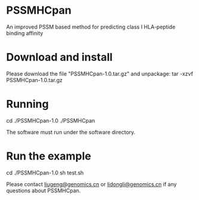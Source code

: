# PSSMHCpan
An improved PSSM based method for predicting class I HLA-peptide binding affinity
# Download and install
Please download the file "PSSMHCpan-1.0.tar.gz" and unpackage: tar -xzvf PSSMHCpan-1.0.tar.gz
# Running
cd ./PSSMHCpan-1.0
./PSSMHCpan

The software must run under the software directory.
# Run the example
cd ./PSSMHCpan-1.0
sh test.sh

Please contact liugeng@genomics.cn or lidongli@genomics.cn if any questions about PSSMHCpan.
